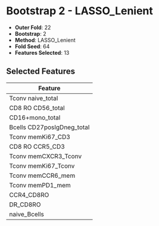 # Bootstrap 2 - LASSO_Lenient

- **Outer Fold**: 22
- **Bootstrap**: 2
- **Method**: LASSO_Lenient
- **Fold Seed**: 64
- **Features Selected**: 13

## Selected Features

| Feature |
|---------|
| Tconv naive_total |
| CD8 RO CD56_total |
| CD16+mono_total |
| Bcells CD27posIgDneg_total |
| Tconv memKi67_CD3 |
| CD8 RO CCR5_CD3 |
| Tconv memCXCR3_Tconv |
| Tconv memKi67_Tconv |
| Tconv memCCR6_mem |
| Tconv memPD1_mem |
| CCR4_CD8RO |
| DR_CD8RO |
| naive_Bcells |

